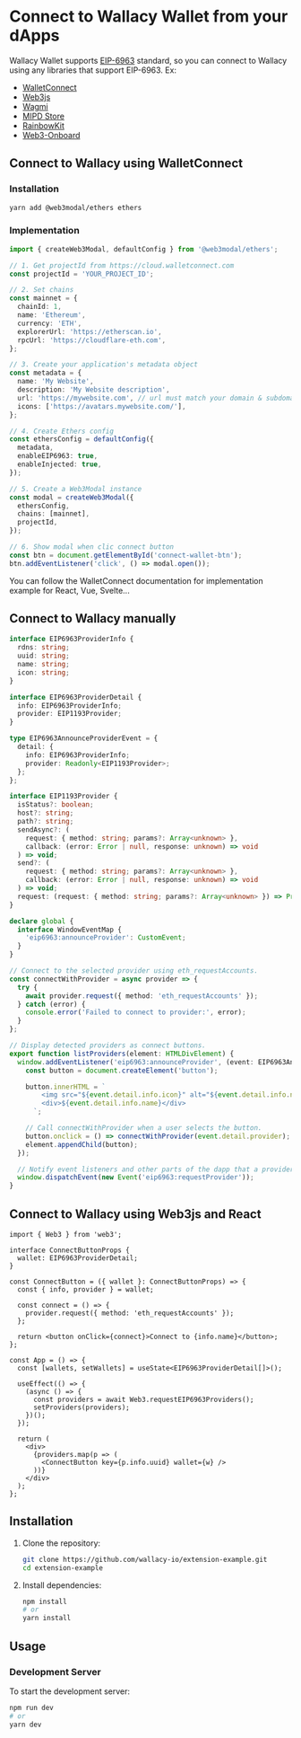 # Connect to Wallacy Wallet from your dApps

Wallacy Wallet supports [EIP-6963](https://eips.ethereum.org/EIPS/eip-6963) standard, so you can connect to Wallacy using any libraries that support EIP-6963. Ex:

- [WalletConnect](https://docs.walletconnect.com/)
- [Web3js](https://web3js.org)
- [Wagmi](https://wagmi.sh)
- [MIPD Store](https://github.com/wevm/mipd)
- [RainbowKit](https://www.rainbowkit.com)
- [Web3-Onboard](https://onboard.blocknative.com)

## Connect to Wallacy using WalletConnect

### Installation

```sh
yarn add @web3modal/ethers ethers
```

### Implementation

```ts
import { createWeb3Modal, defaultConfig } from '@web3modal/ethers';

// 1. Get projectId from https://cloud.walletconnect.com
const projectId = 'YOUR_PROJECT_ID';

// 2. Set chains
const mainnet = {
  chainId: 1,
  name: 'Ethereum',
  currency: 'ETH',
  explorerUrl: 'https://etherscan.io',
  rpcUrl: 'https://cloudflare-eth.com',
};

// 3. Create your application's metadata object
const metadata = {
  name: 'My Website',
  description: 'My Website description',
  url: 'https://mywebsite.com', // url must match your domain & subdomain
  icons: ['https://avatars.mywebsite.com/'],
};

// 4. Create Ethers config
const ethersConfig = defaultConfig({
  metadata,
  enableEIP6963: true,
  enableInjected: true,
});

// 5. Create a Web3Modal instance
const modal = createWeb3Modal({
  ethersConfig,
  chains: [mainnet],
  projectId,
});

// 6. Show modal when clic connect button
const btn = document.getElementById('connect-wallet-btn');
btn.addEventListener('click', () => modal.open());
```

You can follow the WalletConnect documentation for implementation example for React, Vue, Svelte...

## Connect to Wallacy manually

```ts
interface EIP6963ProviderInfo {
  rdns: string;
  uuid: string;
  name: string;
  icon: string;
}

interface EIP6963ProviderDetail {
  info: EIP6963ProviderInfo;
  provider: EIP1193Provider;
}

type EIP6963AnnounceProviderEvent = {
  detail: {
    info: EIP6963ProviderInfo;
    provider: Readonly<EIP1193Provider>;
  };
};

interface EIP1193Provider {
  isStatus?: boolean;
  host?: string;
  path?: string;
  sendAsync?: (
    request: { method: string; params?: Array<unknown> },
    callback: (error: Error | null, response: unknown) => void
  ) => void;
  send?: (
    request: { method: string; params?: Array<unknown> },
    callback: (error: Error | null, response: unknown) => void
  ) => void;
  request: (request: { method: string; params?: Array<unknown> }) => Promise<unknown>;
}

declare global {
  interface WindowEventMap {
    'eip6963:announceProvider': CustomEvent;
  }
}

// Connect to the selected provider using eth_requestAccounts.
const connectWithProvider = async provider => {
  try {
    await provider.request({ method: 'eth_requestAccounts' });
  } catch (error) {
    console.error('Failed to connect to provider:', error);
  }
};

// Display detected providers as connect buttons.
export function listProviders(element: HTMLDivElement) {
  window.addEventListener('eip6963:announceProvider', (event: EIP6963AnnounceProviderEvent) => {
    const button = document.createElement('button');

    button.innerHTML = `
        <img src="${event.detail.info.icon}" alt="${event.detail.info.name}" />
        <div>${event.detail.info.name}</div>
      `;

    // Call connectWithProvider when a user selects the button.
    button.onclick = () => connectWithProvider(event.detail.provider);
    element.appendChild(button);
  });

  // Notify event listeners and other parts of the dapp that a provider is requested.
  window.dispatchEvent(new Event('eip6963:requestProvider'));
}
```

## Connect to Wallacy using Web3js and React

```tsx
import { Web3 } from 'web3';

interface ConnectButtonProps {
  wallet: EIP6963ProviderDetail;
}

const ConnectButton = ({ wallet }: ConnectButtonProps) => {
  const { info, provider } = wallet;

  const connect = () => {
    provider.request({ method: 'eth_requestAccounts' });
  };

  return <button onClick={connect}>Connect to {info.name}</button>;
};

const App = () => {
  const [wallets, setWallets] = useState<EIP6963ProviderDetail[]>();

  useEffect(() => {
    (async () => {
      const providers = await Web3.requestEIP6963Providers();
      setProviders(providers);
    })();
  });

  return (
    <div>
      {providers.map(p => (
        <ConnectButton key={p.info.uuid} wallet={w} />
      ))}
    </div>
  );
};
```

## Installation

1. Clone the repository:
    ```sh
    git clone https://github.com/wallacy-io/extension-example.git
    cd extension-example
    ```

2. Install dependencies:
    ```sh
    npm install
    # or
    yarn install
    ```

## Usage

### Development Server

To start the development server:
```sh
npm run dev
# or
yarn dev